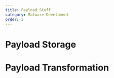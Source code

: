 ```yaml
---
title: Payload Stuff
category: Malware Develpment
order: 3
---
```


# Payload Storage



# Payload Transformation